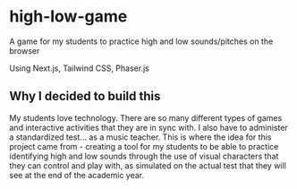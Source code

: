 # high-low-game
A game for my students to practice high and low sounds/pitches on the browser


Using Next.js, Tailwind CSS, Phaser.js


## Why I decided to build this
My students love technology. There are so many different types of games and interactive activities that they are in sync with.
I also have to administer a standardized test… as a music teacher.
This is where the idea for this project came from - creating a tool for my students to be able to practice identifying high and low sounds through the 
use of visual characters that they can control and play with, as simulated on the actual test that they will see at the end of the academic year.
